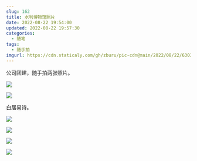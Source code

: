 ```yaml
---
slug: 162
title: 水利博物馆照片
date: 2022-08-22 19:54:00
updated: 2022-08-22 19:57:30
categories: 
  - 随笔
tags: 
  - 随手拍
imgurl: https://cdn.staticaly.com/gh/zburu/pic-cdn@main/2022/08/22/63036e36c5935.jpg
---
```



公司团建，随手拍两张照片。

![](https://cdn.staticaly.com/gh/zburu/pic-cdn@main/2022/08/22/63036e36c5935.jpg)

![](https://cdn.staticaly.com/gh/zburu/pic-cdn@main/2022/08/22/63036e3936ef3.jpg)

白居易诗。

![](https://cdn.staticaly.com/gh/zburu/pic-cdn@main/2022/08/22/63036e37d6f52.jpg)

![](https://cdn.staticaly.com/gh/zburu/pic-cdn@main/2022/08/22/63036e386cabd.jpg)

![](https://cdn.staticaly.com/gh/zburu/pic-cdn@main/2022/08/22/63036e38c9210.jpg)

![](https://cdn.staticaly.com/gh/zburu/pic-cdn@main/2022/08/22/63036e373d56e.jpg)
